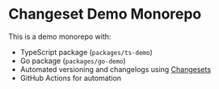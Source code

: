 # Changeset Demo Monorepo

This is a demo monorepo with:
- TypeScript package (`packages/ts-demo`)
- Go package (`packages/go-demo`)
- Automated versioning and changelogs using [Changesets](https://github.com/changesets/changesets)
- GitHub Actions for automation 
